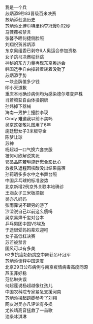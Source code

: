 我是一个兵  
苏炳添9秒83晋级百米决赛  
苏炳添创造历史  
苏炳添比博尔特里约夺冠慢0.02秒  
马薇薇被禁言  
张馨予晒何捷侧脸照  
刘翔祝贺苏炳添  
东京奥组委已剥夺6人奥运会参加资格  
女子跳马决赛程菲跳  
神秘的东方力量再现东京奥运会  
韩国选手自由操转着转着没劲了  
苏炳添手势  
一块金牌值多少钱  
印小天道歉  
重庆本地确诊病例均为感染德尔塔变异株  
肖若腾获自由体操铜牌  
孙炜掉下器械  
海南一男护士撞脸李现  
Cindy 难道我以前不美吗  
吴京这张敬礼图用了6年  
施廷懋女子3米板夺金  
陈梦让球  
苏神  
杨超越一口气换六套衣服  
被何可欣解说笑死  
郭晶晶陈若琳施廷懋合影比心  
救援队返程因核酸没出结果露宿  
孙莉晒多多水中之书舞台照  
中国乒乓球的标准姿势  
北京新增2例京外关联本地确诊  
王涵女子三米板摘银  
吴亦凡妈妈  
张雨霏说不跟男的游了  
沙溢说自己以前这么瘦吗  
吴京易烊千玺对台本  
乒乓男团中国VS埃及  
于途很受妈妈辈欢迎吧  
女子高低杠决赛  
苏芒被禁言  
国风可以有多美  
62岁抗癌奶奶跳空中舞获吊环冠军  
苏炳添诠释中国速度  
北京29日公布病例与南京疫情病毒高度同源  
芦玉菲好稳  
范忆琳失误  
何超莲说杨超越像红孩儿  
中国农科院专家紧急支援河南  
苏炳添换起跑脚参考了刘翔  
网友对吴亦凡评论有多损  
尤长靖高音拯救了一首歌  
油条冰淇淋  
